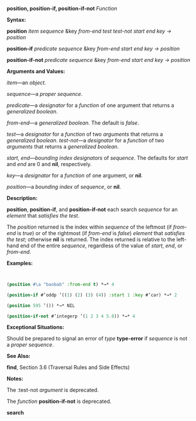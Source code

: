 **position, position-if, position-if-not** *Function* 



**Syntax:** 



**position** *item sequence* &amp;key *from-end test test-not start end key → position* 



**position-if** *predicate sequence* &amp;key *from-end start end key → position* 



**position-if-not** *predicate sequence* &amp;key *from-end start end key → position* 



**Arguments and Values:** 



*item*—an *object*. 



*sequence*—a *proper sequence*. 



*predicate*—a *designator* for a *function* of one argument that returns a *generalized boolean*. 



 



 



*from-end*—a *generalized boolean*. The default is *false*. 



*test*—a *designator* for a *function* of two *arguments* that returns a *generalized boolean*. *test-not*—a *designator* for a *function* of two *arguments* that returns a *generalized boolean*. 



*start*, *end*—*bounding index designators* of *sequence*. The defaults for *start* and *end* are 0 and **nil**, respectively. 



*key*—a *designator* for a *function* of one argument, or **nil**. 



*position*—a *bounding index* of *sequence*, or **nil**. 



**Description:** 



**position**, **position-if**, and **position-if-not** each search *sequence* for an *element* that *satisfies the test*. 



The *position* returned is the index within *sequence* of the leftmost (if *from-end* is *true*) or of the rightmost (if *from-end* is *false*) *element* that *satisfies the test*; otherwise **nil** is returned. The index returned is relative to the left-hand end of the entire *sequence*, regardless of the value of *start*, *end*, or *from-end*. 



**Examples:**
```lisp
 

(position #\a "baobab" :from-end t) *→* 4 

(position-if #’oddp ’((1) (2) (3) (4)) :start 1 :key #’car) *→* 2 

(position 595 ’()) *→* NIL 

(position-if-not #’integerp ’(1 2 3 4 5.0)) *→* 4 


```
**Exceptional Situations:** 



Should be prepared to signal an error of *type* **type-error** if *sequence* is not a *proper sequence*. 



**See Also:** 



**find**, Section 3.6 (Traversal Rules and Side Effects) 



**Notes:** 



The :test-not *argument* is deprecated. 



The *function* **position-if-not** is deprecated. 







 



 



**search** 



